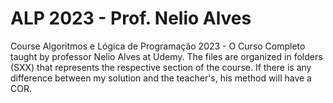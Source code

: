 # ALP 2023 - Prof. Nelio Alves
Course Algoritmos e Lógica de Programação 2023 - O Curso Completo taught by professor Nelio Alves at Udemy.
The files are organized in folders (SXX) that represents the respective section of the course.
If there is any difference between my solution and the teacher's, his method will have a COR.
